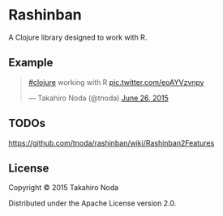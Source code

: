 # Rashinban

A Clojure library designed to work with R.

## Example

<blockquote class="twitter-tweet" lang="en"><p lang="en" dir="ltr"><a href="https://twitter.com/hashtag/clojure?src=hash">#clojure</a> working with R <a href="http://t.co/eoAYVzvnpy">pic.twitter.com/eoAYVzvnpy</a></p>&mdash; Takahiro Noda (@tnoda) <a href="https://twitter.com/tnoda/status/614345316586762240">June 26, 2015</a></blockquote>
<script async src="//platform.twitter.com/widgets.js" charset="utf-8"></script>

## TODOs

https://github.com/tnoda/rashinban/wiki/Rashinban2Features

## License

Copyright © 2015 Takahiro Noda

Distributed under the Apache License version 2.0.
